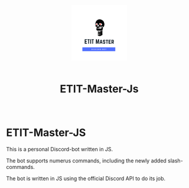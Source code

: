 <p align="center">
  <br/>
  <img src="./images/logo.png" width="150px">
  <br/>
  <br/>
  <h1 align="center">
    <p  align="center">
      ETIT-Master-Js
    </p>
  </h1>
  <br/>
</p>


# ETIT-Master-JS
This is a personal Discord-bot written in JS.

The bot supports numerus commands, including the newly added slash-commands.

The bot is written in JS using the official Discord API to do its job.
